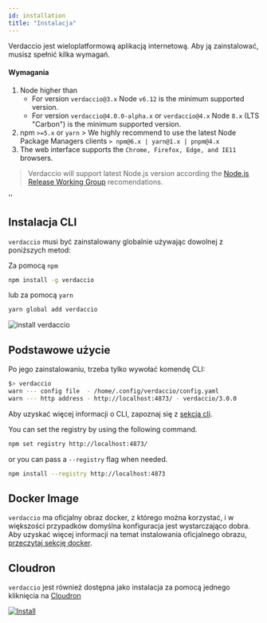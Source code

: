 ```yaml
---
id: installation
title: "Instalacja"
---
```


Verdaccio jest wieloplatformową aplikacją internetową. Aby ją zainstalować, musisz spełnić kilka wymagań.

#### Wymagania

1. Node higher than 
    - For version `verdaccio@3.x` Node `v6.12` is the minimum supported version.
    - For version `verdaccio@4.0.0-alpha.x` or `verdaccio@4.x` Node `8.x` (LTS "Carbon") is the minimum supported version.
2. npm `>=5.x` or `yarn` > We highly recommend to use the latest Node Package Managers clients `> npm@6.x | yarn@1.x | pnpm@4.x`
3. The web interface supports the `Chrome, Firefox, Edge, and IE11` browsers.

> Verdaccio will support latest Node.js version according the [Node.js Release Working Group](https://github.com/nodejs/Release) recomendations.

<div id="codefund">''</div>

## Instalacja CLI

`verdaccio` musi być zainstalowany globalnie używając dowolnej z poniższych metod:

Za pomocą `npm`

```bash
npm install -g verdaccio
```

lub za pomocą `yarn`

```bash
yarn global add verdaccio
```

![install verdaccio](assets/install_verdaccio.gif)

## Podstawowe użycie

Po jego zainstalowaniu, trzeba tylko wywołać komendę CLI:

```bash
$> verdaccio
warn --- config file  - /home/.config/verdaccio/config.yaml
warn --- http address - http://localhost:4873/ - verdaccio/3.0.0
```

Aby uzyskać więcej informacji o CLI, zapoznaj się z [sekcją cli](cli.md).

You can set the registry by using the following command.

```bash
npm set registry http://localhost:4873/
```

or you can pass a `--registry` flag when needed.

```bash
npm install --registry http://localhost:4873
```

## Docker Image

`verdaccio` ma oficjalny obraz docker, z którego można korzystać, i w większości przypadków domyślna konfiguracja jest wystarczająco dobra. Aby uzyskać więcej informacji na temat instalowania oficjalnego obrazu, [przeczytaj sekcję docker](docker.md).

## Cloudron

`verdaccio` jest również dostępna jako instalacja za pomocą jednego kliknięcia na [Cloudron](https://cloudron.io)

[![Install](https://cloudron.io/img/button.svg)](https://cloudron.io/button.html?app=org.eggertsson.verdaccio)